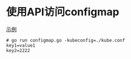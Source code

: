 # 使用API访问configmap


[示例](src/configmap_example.go)

```
# go run configmap.go -kubeconfig=./kube.conf            
key1=value1
key2=2222
```